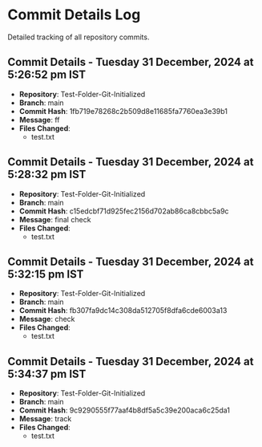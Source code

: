 # Commit Details Log

Detailed tracking of all repository commits.

## Commit Details - Tuesday 31 December, 2024 at 5:26:52 pm IST
- **Repository**: Test-Folder-Git-Initialized
- **Branch**: main
- **Commit Hash**: 1fb719e78268c2b509d8e11685fa7760ea3e39b1
- **Message**: ff
- **Files Changed**:
  - test.txt

## Commit Details - Tuesday 31 December, 2024 at 5:28:32 pm IST
- **Repository**: Test-Folder-Git-Initialized
- **Branch**: main
- **Commit Hash**: c15edcbf71d925fec2156d702ab86ca8cbbc5a9c
- **Message**: final check
- **Files Changed**:
  - test.txt

## Commit Details - Tuesday 31 December, 2024 at 5:32:15 pm IST
- **Repository**: Test-Folder-Git-Initialized
- **Branch**: main
- **Commit Hash**: fb307fa9dc14c308da512705f8dfa6cde6003a13
- **Message**: check
- **Files Changed**:
  - test.txt

## Commit Details - Tuesday 31 December, 2024 at 5:34:37 pm IST
- **Repository**: Test-Folder-Git-Initialized
- **Branch**: main
- **Commit Hash**: 9c9290555f77aaf4b8df5a5c39e200aca6c25da1
- **Message**: track
- **Files Changed**:
  - test.txt

